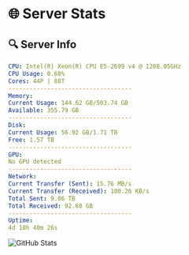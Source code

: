 # 🌐 Server Stats
## 🔍 Server Info
```yaml
CPU: Intel(R) Xeon(R) CPU E5-2699 v4 @ 1208.05GHz
CPU Usage: 0.60%
Cores: 44P | 88T
-----------------------------------
Memory:
Current Usage: 144.62 GB/503.74 GB
Available: 355.79 GB
-----------------------------------
Disk:
Current Usage: 56.92 GB/1.71 TB
Free: 1.57 TB
-----------------------------------
GPU:
No GPU detected
-----------------------------------
Network:
Current Transfer (Sent): 15.76 MB/s
Current Transfer (Received): 100.26 KB/s
Total Sent: 9.06 TB
Total Received: 92.68 GB
-----------------------------------
Uptime:
4d 18h 40m 26s
```
![GitHub Stats](https://img.shields.io/badge/Updated-2025-03-12_16:03:15-blue)